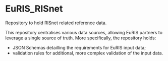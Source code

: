 # EuRIS_RISnet
Repository to hold RISnet related reference data. 

This repository centralises various data sources, allowing EuRIS partners to leverage a single source of truth. 
More specifically, the repository holds:
- JSON Schemas detailling the requirements for EuRIS input data;
- validation rules for additional, more complex validation of the input data.
